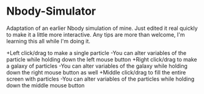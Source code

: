 # Nbody-Simulator
Adaptation of an earlier Nbody simulation of mine. Just edited it real quickly to make it a little more interactive. Any tips are more than welcome, I'm learning this all while I'm doing it.

+Left click/drag to make a single particle
  -You can alter variables of the particle while holding down the left mouse button
+Right click/drag to make a galaxy of particles
  -You can alter variables of the galaxy while holding down the right mouse button as well
+Middle click/drag to fill the entire screen with particles
  -You can alter variables of the particles while holding down the middle mouse button
